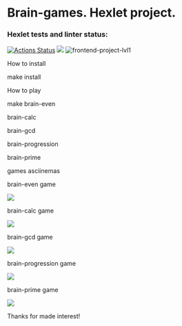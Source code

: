 # Brain-games. Hexlet project.
### Hexlet tests and linter status:
[![Actions Status](https://github.com/sraduhin/frontend-project-lvl1/workflows/hexlet-check/badge.svg)](https://github.com/sraduhin/frontend-project-lvl1/actions)
<a href="https://codeclimate.com/github/codeclimate/codeclimate/maintainability"><img src="https://api.codeclimate.com/v1/badges/a99a88d28ad37a79dbf6/maintainability" /></a>
![frontend-project-lvl1](https://github.com/sraduhin/frontend-project-lvl1/actions/workflows/makefile.yml/badge.svg)
<p>How to install</p>
<p>make install</p>
<p>How to play</p>
<p>make brain-even</p>
<p>     brain-calc</p>
<p>     brain-gcd</p>
<p>     brain-progression</p>
<p>     brain-prime</p>
<p>games asciinemas</p>
<p>brain-even game</p>
<a href="https://asciinema.org/a/Zwr0rp4sJMC7Hh8wE3tyVvp9m"><img src="https://asciinema.org/a/Zwr0rp4sJMC7Hh8wE3tyVvp9m.png"/></a>
<p>brain-calc game</p>
<a href="https://asciinema.org/a/Sf7YdsBoKH8B40EKnJ00PXes0"><img src="https://asciinema.org/a/Sf7YdsBoKH8B40EKnJ00PXes0.png"/></a>
<p>brain-gcd game</p>
<a href="https://asciinema.org/a/rL1uSC5vtdzb4J61ugX8grfcv"><img src="https://asciinema.org/a/rL1uSC5vtdzb4J61ugX8grfcv.png"/></a>
<p>brain-progression game</p>
<a href="https://asciinema.org/a/q6tyhuM77x1XtIx274d5f9gpu"><img src="https://asciinema.org/a/q6tyhuM77x1XtIx274d5f9gpu.png"/></a>
<p>brain-prime game</p>
<a href="https://asciinema.org/a/aFPksNrWdmJVbzmZa5XrRYEIL"><img src="https://asciinema.org/a/aFPksNrWdmJVbzmZa5XrRYEIL.png"/></a>
<p>Thanks for made interest!</p>